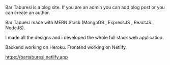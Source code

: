 Bar Taburesi is a blog site. If you are an admin you can add blog post or you can create an author.

Bar Tabuesi made with MERN Stack (MongoDB , ExpressJS , ReactJS , NodeJS).

I made all the designs and i developed the whole full stack web application.

Backend working on Heroku. Frontend working on Netlify.

https://bartaburesi.netlify.app
